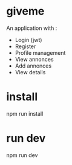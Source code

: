 # giveme 
An application with :
* Login (jwt)
* Register
* Profile management
* View annonces
* Add annonces
* View details

# install 
npm run install

# run dev
npm run dev

